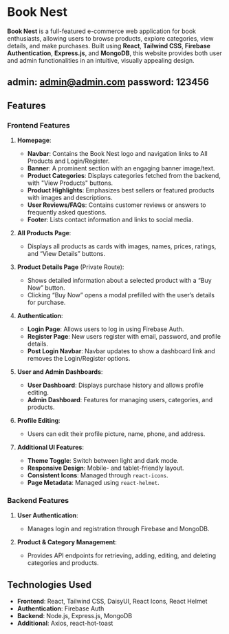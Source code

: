 # Book Nest

**Book Nest** is a full-featured e-commerce web application for book enthusiasts, allowing users to browse products, explore categories, view details, and make purchases. Built using **React**, **Tailwind CSS**, **Firebase Authentication**, **Express.js**, and **MongoDB**, this website provides both user and admin functionalities in an intuitive, visually appealing design.

## admin: admin@admin.com password: 123456
## Features

### Frontend Features

1. **Homepage**:

   - **Navbar**: Contains the Book Nest logo and navigation links to All Products and Login/Register.
   - **Banner**: A prominent section with an engaging banner image/text.
   - **Product Categories**: Displays categories fetched from the backend, with "View Products" buttons.
   - **Product Highlights**: Emphasizes best sellers or featured products with images and descriptions.
   - **User Reviews/FAQs**: Contains customer reviews or answers to frequently asked questions.
   - **Footer**: Lists contact information and links to social media.

2. **All Products Page**:

   - Displays all products as cards with images, names, prices, ratings, and “View Details” buttons.

3. **Product Details Page** (Private Route):

   - Shows detailed information about a selected product with a “Buy Now” button.
   - Clicking “Buy Now” opens a modal prefilled with the user’s details for purchase.

4. **Authentication**:

   - **Login Page**: Allows users to log in using Firebase Auth.
   - **Register Page**: New users register with email, password, and profile details.
   - **Post Login Navbar**: Navbar updates to show a dashboard link and removes the Login/Register options.

5. **User and Admin Dashboards**:

   - **User Dashboard**: Displays purchase history and allows profile editing.
   - **Admin Dashboard**: Features for managing users, categories, and products.

6. **Profile Editing**:

   - Users can edit their profile picture, name, phone, and address.

7. **Additional UI Features**:
   - **Theme Toggle**: Switch between light and dark mode.
   - **Responsive Design**: Mobile- and tablet-friendly layout.
   - **Consistent Icons**: Managed through `react-icons`.
   - **Page Metadata**: Managed using `react-helmet`.

### Backend Features

1. **User Authentication**:

   - Manages login and registration through Firebase and MongoDB.

2. **Product & Category Management**:
   - Provides API endpoints for retrieving, adding, editing, and deleting categories and products.

## Technologies Used

- **Frontend**: React, Tailwind CSS, DaisyUI, React Icons, React Helmet
- **Authentication**: Firebase Auth
- **Backend**: Node.js, Express.js, MongoDB
- **Additional**: Axios, react-hot-toast

